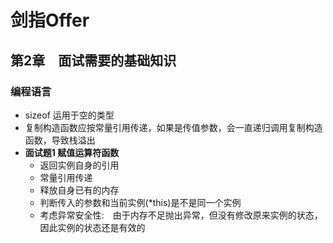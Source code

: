 # 剑指Offer

## 第2章　面试需要的基础知识

### 编程语言

- sizeof 运用于空的类型
- 复制构造函数应按常量引用传递，如果是传值参数，会一直递归调用复制构造函数，导致栈溢出
- **面试题1 赋值运算符函数**
  - 返回实例自身的引用
  - 常量引用传递
  - 释放自身已有的内存
  - 判断传入的参数和当前实例(*this)是不是同一个实例
  - 考虑异常安全性:　由于内存不足抛出异常，但没有修改原来实例的状态，因此实例的状态还是有效的